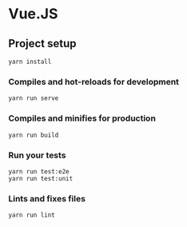 # Vue.JS

## Project setup
```
yarn install
```

### Compiles and hot-reloads for development
```
yarn run serve
```

### Compiles and minifies for production
```
yarn run build
```

### Run your tests
```
yarn run test:e2e
yarn run test:unit
```

### Lints and fixes files
```
yarn run lint
```
